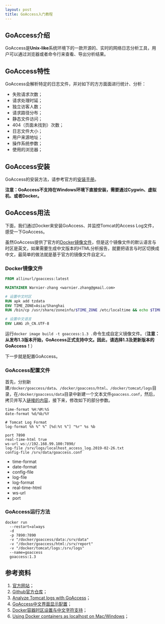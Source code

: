 ```yaml
---
layout: post
title: GoAccess入门教程
---
```


## GoAccess介绍

GoAccess是**Unix-like**系统环境下的一款开源的、实时的网络日志分析工具，用户可以通过浏览器或者命令行来查看、导出分析结果。

## GoAccess特性

GoAccess会解析特定的日志文件，并对如下的方方面面进行统计、分析：

* 失败请求次数；
* 请求处理时延；
* 独立访客人数；
* 请求路径分布；
* 静态文件访问；
* 404（页面未找到）次数；
* 日志文件大小；
* 用户来源地址；
* 操作系统参数；
* 使用的浏览器；

## GoAccess安装

GoAccess的安装方法，请参考官方的[安装手册](https://goaccess.io/download)。

**注意：GoAccess不支持在Windows环境下直接安装，需要通过Cygwin、虚拟机、或者Docker。**

## GoAccess用法

下面，我们通过Docker来安装GoAccess、并监控Tomcat的Access Log文件，感受一下GoAccess。

虽然GoAccess提供了官方的[Docker镜像文件](https://hub.docker.com/r/allinurl/goaccess)，但是这个镜像文件的默认语言与时区是英文，如果需要生成中文版本的HTML分析报告，就要把语言与时区切换成中文，最简单的做法就是基于官方的镜像文件自定义。

### Docker镜像文件
```dockerfile
FROM allinurl/goaccess:latest

MAINTAINER Warnier-zhang <warnier.zhang@gmail.com>

# 设置中文时区
RUN apk add tzdata
ENV TIME_ZONE=Asia/Shanghai
RUN /bin/cp /usr/share/zoneinfo/$TIME_ZONE /etc/localtime && echo $TIME_ZONE > /etc/timezone

# 设置中文语言
ENV LANG zh_CN.UTF-8
```

运行`docker image build -t goaccess:1.3 .`命令生成自定义镜像文件。（**注意：从发布1.3版本开始，GoAccess正式支持中文。因此，请选择1.3及更新版本的GoAccess！**）

下一步就是配置GoAccess。

### GoAccess配置文件 

首先，分别新建`/docker/goaccess/data`、`/docker/goaccess/html`、`/docker/tomcat/logs`目录，在`/docker/goaccess/data`目录中新建一个文本文件`goaccess.conf`，然后，拷贝并写入[链接的内容](https://raw.githubusercontent.com/allinurl/goaccess/master/config/goaccess.conf)，接下来，修改如下的部分参数。
```text
time-format %H:%M:%S
date-format %d/%b/%Y

# Tomcat Log Format
log-format %h %^ %^ [%d:%t %^] "%r" %s %b

port 7890
real-time-html true
ws-url ws://192.168.99.100:7890/
log-file /srv/logs/localhost_access_log.2019-02-26.txt
config-file /srv/data/goaccess.conf
```

* time-format
* date-format
* config-file
* log-file
* log-format
* real-time-html
* ws-url
* port


### GoAccess运行方法
```text
docker run 
  --restart=always 
  -d 
  -p 7890:7890 
  -v "/docker/goaccess/data:/srv/data"         
  -v "/docker/goaccess/html:/srv/report"       
  -v "/docker/tomcat/logs:/srv/logs"           
  --name=goaccess 
  goaccess:1.3
```

## 参考资料

1. [官方网站](https://goaccess.io/)；
2. [Github官方仓库](https://github.com/allinurl/goaccess)；
3. [Analyze Tomcat logs with GoAccess](http://www.fepede.net/blog/2016/05/analyze-tomcat-logs-goaccess/)；
4. [GoAccess中文界面显示配置](https://blog.51cto.com/linuxg/2335007)；
5. [Docker容器时区设置与中文字符支持](https://segmentfault.com/a/1190000005026503)；
6. [Using Docker containers as localhost on Mac/Windows](https://www.jhipster.tech/tips/020_tip_using_docker_containers_as_localhost_on_mac_and_windows.html)；

